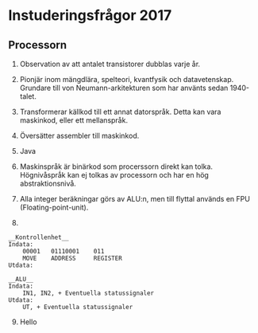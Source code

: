 # Instuderingsfrågor 2017

## Processorn

1. Observation av att antalet transistorer dubblas varje år.

2. Pionjär inom mängdlära, spelteori, kvantfysik och datavetenskap.
Grundare till von Neumann-arkitekturen som har använts sedan 1940-talet.

3. Transformerar källkod till ett annat datorspråk.
Detta kan vara maskinkod, eller ett mellanspråk.

4. Översätter assembler till maskinkod.

5. Java

6. Maskinspråk är binärkod som procerssorn direkt kan tolka.
Högnivåsprǻk kan ej tolkas av processorn och har en hög abstraktionsnivå.

7. Alla integer beräkningar görs av ALU:n, men till flyttal
används en FPU (Floating-point-unit).

8. 
```
__Kontrollenhet__
Indata:
    00001   01110001    011
    MOVE    ADDRESS     REGISTER
Utdata:

__ALU__
Indata:
    IN1, IN2, + Eventuella statussignaler
Utdata:
    UT, + Eventuella statussignaler
```

9. Hello 


